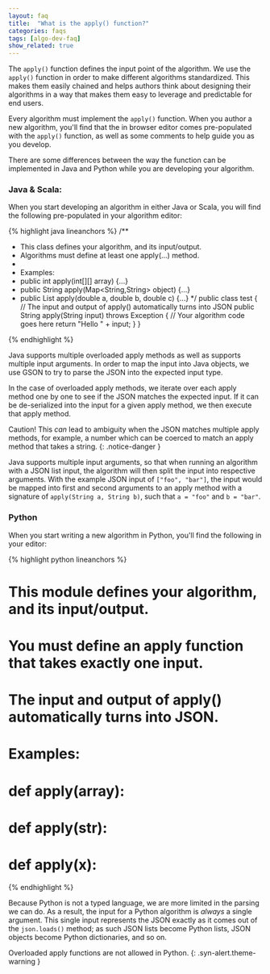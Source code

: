 ```yaml
---
layout: faq
title:  "What is the apply() function?"
categories: faqs
tags: [algo-dev-faq]
show_related: true
---
```



The `apply()` function defines the input point of the algorithm. We use the `apply()` function in order to make different algorithms standardized. This makes them easily chained and helps authors think about designing their algorithms in a way that makes them easy to leverage and predictable for end users.

Every algorithm must implement the `apply()` function. When you author a new algorithm, you'll find that the in browser editor comes pre-populated with the `apply()` function, as well as some comments to help guide you as you develop.

There are some differences between the way the function can be implemented in Java and Python while you are developing your algorithm.

### Java & Scala:

When you start developing an algorithm in either Java or Scala, you will find the following pre-populated in your algorithm editor:

{% highlight java lineanchors %}
/**
 * This class defines your algorithm, and its input/output.
 * Algorithms must define at least one apply(...) method.
 *
 * Examples:
 *   public int apply(int[][] array) {...}
 *   public String apply(Map<String,String> object) {...}
 *   public List<Double> apply(double a, double b, double c) {...}
 */
public class test {
    // The input and output of apply() automatically turns into JSON
    public String apply(String input) throws Exception {
        // Your algorithm code goes here
        return "Hello " + input;
    }
}

{% endhighlight %}

Java supports multiple overloaded apply methods as well as supports multiple input arguments. In order to map the input into Java objects, we use GSON to try to parse the JSON into the expected input type.

In the case of overloaded apply methods, we iterate over each apply method one by one to see if the JSON matches the expected input. If it can be de-serialized into the input for a given apply method, we then execute that apply method.

Caution! This *can* lead to ambiguity when the JSON matches multiple apply methods, for example, a number which can be coerced to match an apply method that takes a string.
{: .notice-danger }

Java supports multiple input arguments, so that when running an algorithm with a JSON list input, the algorithm will then split the input into respective arguments. With the example JSON input of `["foo", "bar"]`, the input would be mapped into first and second arguments to an apply method with a signature of `apply(String a, String b)`, such that `a = "foo"` and `b = "bar"`.

### Python

When you start writing a new algorithm in Python, you'll find the following in your editor:

{% highlight python lineanchors %}
# This module defines your algorithm, and its input/output.
# You must define an apply function that takes exactly one input.
# The input and output of apply() automatically turns into JSON.
#
# Examples:
#   def apply(array):
#   def apply(str):
#   def apply(x):
{% endhighlight %}

Because Python is not a typed language, we are more limited in the parsing we can do. As a result, the input for a Python algorithm is *always* a single argument. This single input represents the JSON exactly as it comes out of the `json.loads()` method; as such JSON lists become Python lists, JSON objects become Python dictionaries, and so on.

<div markdown="1">

Overloaded apply functions are not allowed in Python.
{: .syn-alert.theme-warning }

</div>
